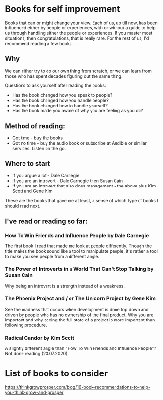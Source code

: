 # Books for self improvement
Books that can or might change your view.
Each of us, up till now, has been influenced either by people or experiences, with or without a guide to help us through handling either the people or experiences.
If you master most situations, then congratulations, that is really rare. For the rest of us, I'd recommend reading a few books.

## Why
We can either try to do our own thing from scratch, or we can learn from those who has spent decades figuring out the same thing.

Questions to ask yourself after reading the books:
- Has the book changed how you speak to people? 
- Has the book changed how you handle people?
- Has the book changed how to handle yourself?
- Has the book made you aware of why you are feeling as you do?

## Method of reading:

- Got time - buy the books
- Got no time - buy the audio book or subscribe at Audible or similar services. Listen on the go.

## Where to start
- If you argue a lot - Dale Carnegie
- If you are an introvert - Dale Carnegie then Susan Cain
- If you are an introvert that also does management - the above plus Kim Scott and Gene Kim

These are the books that gave me at least, a sense of which type of books I should read next.

## I've read or reading so far:

### How To Win Friends and Influence People by Dale Carnegie
The first book I read that made me look at people differently. Though the title makes the book sound like a tool to manipulate people, it's rather a tool to make you see people from a different angle.

### The Power of Introverts in a World That Can't Stop Talking by Susan Cain
Why being an introvert is a strength instead of a weakness. 

### The Phoenix Project and / or The Unicorn Project by Gene Kim
See the madness that occurs when development is done top down and driven by people who has no ownership of the final product. Why you are important and why seeing the full state of a project is more important than following procedure.

### Radical Candor by Kim Scott 
A slightly different angle than "How To Win Friends and Influence People"?
Not done reading (23.07.2020)

# List of books to consider
https://thinkgrowprosper.com/blog/16-book-recommendations-to-help-you-think-grow-and-prosper
